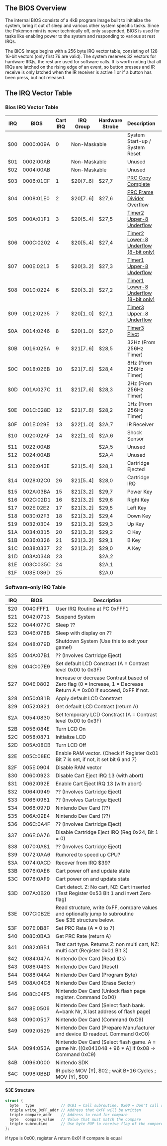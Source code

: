 ## The BIOS Overview

The internal BIOS consists of a 4kB program image built to initialize the system, bring it out of sleep and various other system specific tasks. Since the Pokémon mini is never technically off, only suspended, BIOS is used for tasks like enabling power to the system and responding to various at rest IRQs.

The BIOS image begins with a 256 byte IRQ vector table, consisting of 128 16-bit vectors (only first 76 are valid). The system reserves 32 vectors for hardware IRQs, the rest are used for software calls. It is worth noting that all IRQs are latched on the rising edge of an event, so button presses and IR receive is only latched when the IR receiver is active 1 or if a button has been press, but not released.

## The IRQ Vector Table

### Bios IRQ Vector Table

| IRQ | BIOS      | Cart IRQ | IRQ Group  | Hardware Strobe    | Description |
|-----|-----------|----------|------------|--------------------|-------------|
| $00 | 0000:009A | 0        <td colspan="2">Non-Maskable</td> | System Start-up / System Reset |
| $01 | 0002:00AB |          <td colspan="2">Non-Maskable</td> | Unused |
| $02 | 0004:00AB |          <td colspan="2">Non-Maskable</td> | Unused |
| $03 | 0006:01CF | 1        | $20\[7..6] | $27,7              | [PRC Copy Complete](PM_PRC.md "wikilink") |
| $04 | 0008:01E0 | 2        | $20\[7..6] | $27,6              | [PRC Frame Divider Overflow](PM_PRC.md "wikilink") |
| $05 | 000A:01F1 | 3        | $20\[5..4] | $27,5              | [Timer2 Upper-8 Underflow](Timers.md "wikilink") |
| $06 | 000C:0202 | 4        | $20\[5..4] | $27,4              | [Timer2 Lower-8 Underflow (8-bit only)](Timers.md "wikilink") |
| $07 | 000E:0213 | 5        | $20\[3..2] | $27,3              | [Timer1 Upper-8 Underflow](Timers.md "wikilink") |
| $08 | 0010:0224 | 6        | $20\[3..2] | $27,2              | [Timer1 Lower-8 Underflow (8-bit only)](Timers.md "wikilink") |
| $09 | 0012:0235 | 7        | $20\[1..0] | $27,1              | [Timer3 Upper-8 Underflow](Timers.md "wikilink") |
| $0A | 0014:0246 | 8        | $20\[1..0] | $27,0              | [Timer3 Pivot](Timers.md "wikilink") |
| $0B | 0016:025A | 9        | $21\[7..6] | $28,5              | 32Hz (From 256Hz Timer) |
| $0C | 0018:026B | 10       | $21\[7..6] | $28,4              | 8Hz (From 256Hz Timer) |
| $0D | 001A:027C | 11       | $21\[7..6] | $28,3              | 2Hz (From 256Hz Timer) |
| $0E | 001C:028D | 12       | $21\[7..6] | $28,2              | 1Hz (From 256Hz Timer) |
| $0F | 001E:029E | 13       | $22\[1..0] | $2A,7              | IR Receiver |
| $10 | 0020:02AF | 14       | $22\[1..0] | $2A,6              | Shock Sensor |
| $11 | 0022:00AB |          |            | $2A,5              | Unused |
| $12 | 0024:00AB |          |            | $2A,4              | Unused |
| $13 | 0026:043E |          | $21\[5..4] | $28,1              | Cartridge Ejected |
| $14 | 0028:02C0 | 26       | $21\[5..4] | $28,0              | Cartridge IRQ |
| $15 | 002A:03BA | 15       | $21\[3..2] | $29,7              | Power Key |
| $16 | 002C:02D1 | 16       | $21\[3..2] | $29,6              | Right Key |
| $17 | 002E:02E2 | 17       | $21\[3..2] | $29,5              | Left Key |
| $18 | 0030:02F3 | 18       | $21\[3..2] | $29,4              | Down Key |
| $19 | 0032:0304 | 19       | $21\[3..2] | $29,3              | Up Key |
| $1A | 0034:0315 | 20       | $21\[3..2] | $29,2              | C Key |
| $1B | 0036:0326 | 21       | $21\[3..2] | $29,1              | B Key |
| $1C | 0038:0337 | 22       | $21\[3..2] | $29,0              | A Key |
| $1D | 003A:0348 | 23       |            | $2A,2              | |
| $1E | 003C:035C | 24       |            | $2A,1              | |
| $1F | 003E:036D | 25       |            | $2A,0              | |

### Software-only IRQ Table

| IRQ | BIOS      | Description |
|-----|-----------|-------------|
| $20 | 0040:FFF1 | User IRQ Routine at PC 0xFFF1 |
| $21 | 0042:0713 | Suspend System |
| $22 | 0044:077C | Sleep ?? |
| $23 | 0046:078B | Sleep with display on ?? |
| $24 | 0048:079D | Shutdown System (Use this to exit your game!) |
| $25 | 004A:07B1 | ?? (Involves Cartridge Eject) |
| $26 | 004C:07E9 | Set default LCD Constrast (A = Contrast level 0x00 to 0x3F) |
| $27 | 004E:0802 | Increase or decrease Contrast based of Zero flag (0 = Increase, 1 = Decrease<br />Return A = 0x00 if succeed, 0xFF if not. |
| $28 | 0050:081B | Apply default LCD Constrast |
| $29 | 0052:0821 | Get default LCD Contrast (return A) |
| $2A | 0054:0830 | Set temporary LCD Constrast (A = Contrast level 0x00 to 0x3F) |
| $2B | 0056:084E | Turn LCD On |
| $2C | 0058:0871 | Initialize LCD |
| $2D | 005A:08CB | Turn LCD Off |
| $2E | 005C:08EC | Enable RAM vector. (Check if Register 0x01 Bit 7 is set, if not, it set bit 6 and 7) |
| $2F | 005E:0904 | Disable RAM vector |
| $30 | 0060:0923 | Disable Cart Eject IRQ 13 (with abort) |
| $31 | 0062:092E | Enable Cart Eject IRQ 13 (with abort) |
| $32 | 0064:0949 | ?? (Involves Cartridge Eject) |
| $33 | 0066:0961 | ?? (Involves Cartridge Eject) |
| $34 | 0068:097D | Nintendo Dev Card (??) |
| $35 | 006A:09E4 | Nintendo Dev Card (??) |
| $36 | 006C:0A4F | ?? (Involves Cartridge Eject) |
| $37 | 006E:0A76 | Disable Cartridge Eject IRQ (Reg 0x24, Bit 1 = 0) |
| $38 | 0070:0A81 | ?? (Involves Cartridge Eject) |
| $39 | 0072:0AA6 | Rumored to speed up CPU? |
| $3A | 0074:0ACD | Recover from IRQ $39? |
| $3B | 0076:0AE6 | Cart power off and update state |
| $3C | 0078:0AF9 | Cart power on and update state |
| $3D | 007A:0B20 | Cart detect. Z: No cart, NZ: Cart inserted (Test Register 0x53 Bit 1 and invert Zero flag) |
| $3E | 007C:0B2E | Read structure, write 0xFF, compare values and optionally jump to subroutine<br />See $3E structure below. |
| $3F | 007E:0B8F | Set PRC Rate (A = 0 to 7) |
| $40 | 0080:0BA3 | Get PRC Rate (return A) |
| $41 | 0082:0BB1 | Test cart type. Returns Z: non multi cart, NZ: multi cart (Register 0x01 Bit 3) |
| $42 | 0084:047A | Nintendo Dev Card (Read IDs) |
| $43 | 0086:0493 | Nintendo Dev Card (Reset) |
| $44 | 0088:04A4 | Nintendo Dev Card (Program Byte) |
| $45 | 008A:04C8 | Nintendo Dev Card (Erase Sector) |
| $46 | 008C:04F5 | Nintendo Dev Card (Unlock flash page register. Command 0xD0) |
| $47 | 008E:0506 | Nintendo Dev Card (Select flash bank. A=bank Nr, X last address of flash page) |
| $48 | 0090:0517 | Nintendo Dev Card (Command 0xC9) |
| $49 | 0092:0529 | Nintendo Dev Card (Prepare Manufacturer and device ID readout. Command 0xC0) |
| $4A | 0094:053A | Nintendo Dev Card (Select flash game. A = game Nr. ([0x041048 + 96 * A] if 0x08 -&gt; Command 0xC9) |
| $4B | 0096:0000 | Nintendo SDK |
| $4C | 0098:0BBD | IR pulse MOV [Y], $02 ; wait B*16 Cycles ; MOV [Y], $00 |

#### $3E Structure

```c
struct {
  byte   type            // 0x01 = Call subroutine, 0x00 = Don't call subroutine
  triple write_0xFF_addr // Address that 0xFF will be written
  triple compare_addr    // Address to read for compare
  byte   compare_value   // Value that must match the compare
  triple subroutine      // Use byte POP to receive flag of the compare
};
```
if type is 0x00, register A return 0x01 if compare is equal
